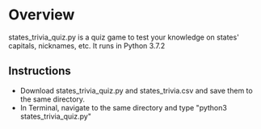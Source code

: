 # Overview

states_trivia_quiz.py is a quiz game to test your knowledge on states' capitals, nicknames, etc.
It runs in Python 3.7.2

## Instructions

* Download states_trivia_quiz.py and states_trivia.csv and save them to the same directory.
* In Terminal, navigate to the same directory and type "python3 states_trivia_quiz.py"
